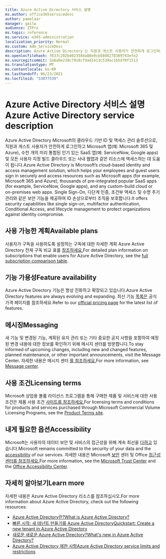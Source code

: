 ```yaml
---
title: Azure Active Directory 서비스 설명
ms.author: office365servicedesc
author: pamelaar
manager: gailw
audience: ITPro
ms.topic: reference
ms.service: o365-administration
localization_priority: Normal
ms.custom: Adm_ServiceDesc
description: Azure Active Directory 는 직원과 게스트 사용자가 안전하게 로그인하고 리소스에 액세스하는 데 도움이 되는 Microsoft의 클라우드 기반 ID 및 액세스 관리 솔루션입니다.
ms.openlocfilehash: f637c202b4023584a88e9cb5688278309743efe2
ms.sourcegitcommit: 5a8a0e238c7918cf9ad1413c539ac1b5d70f1513
ms.translationtype: MT
ms.contentlocale: ko-KR
ms.lasthandoff: 06/23/2021
ms.locfileid: "53077539"
---
```

# <a name="azure-active-directory-service-description"></a><span data-ttu-id="b5421-103">Azure Active Directory 서비스 설명</span><span class="sxs-lookup"><span data-stu-id="b5421-103">Azure Active Directory service description</span></span>

<span data-ttu-id="b5421-104">Azure Active Directory Microsoft의 클라우드 기반 ID 및 액세스 관리 솔루션으로, 직원과 게스트 사용자가 안전하게 로그인하고 Microsoft 앱(예: Microsoft 365 및 Azure), 수천 개의 미리 통합된 인기 있는 SaaS 앱(예: ServiceNow, Google apps) 및 모든 사용자 지정 빌드 클라우드 또는 사내 웹앱과 같은 리소스에 액세스하는 데 도움이 됩니다.</span><span class="sxs-lookup"><span data-stu-id="b5421-104">Azure Active Directory is Microsoft’s cloud-based identity and access management solution, which helps your employees and guest users sign in securely and access resources such as Microsoft apps (for example, Microsoft 365 and Azure), thousands of pre-integrated popular SaaS apps (for example, ServiceNow, Google apps), and any custom-build cloud or on-premises web apps.</span></span> <span data-ttu-id="b5421-105">Single Sign-On, 다단계 인증, 조건부 액세스 및 수명 주기 관리와 같은 보안 기능을 제공하여 ID 손상으로부터 조직을 보호합니다.</span><span class="sxs-lookup"><span data-stu-id="b5421-105">It offers security capabilities like single sign-on, multifactor authentication, Conditional Access, and lifecycle management to protect organizations against identity compromise.</span></span>

## <a name="available-plans"></a><span data-ttu-id="b5421-106">사용 가능한 계획</span><span class="sxs-lookup"><span data-stu-id="b5421-106">Available plans</span></span>

<span data-ttu-id="b5421-107">사용자가 구독을 사용하도록 설정하는 구독에 대한 자세한 계획 Azure Active Directory 전체 구독 비교 표를 [참조하세요.](https://go.microsoft.com/fwlink/?linkid=2139145)</span><span class="sxs-lookup"><span data-stu-id="b5421-107">For detailed plan information on subscriptions that enable users for Azure Active Directory, see the [full subscription comparison table](https://go.microsoft.com/fwlink/?linkid=2139145).</span></span>

## <a name="feature-availability"></a><span data-ttu-id="b5421-108">기능 가용성</span><span class="sxs-lookup"><span data-stu-id="b5421-108">Feature availability</span></span>

<span data-ttu-id="b5421-109">Azure Active Directory 기능은 항상 진화하고 확장되고 있습니다.</span><span class="sxs-lookup"><span data-stu-id="b5421-109">Azure Active Directory features are always evolving and expanding.</span></span> <span data-ttu-id="b5421-110">최신 기능 [목록은](https://www.microsoft.com/security/business/identity-access-management/azure-ad-pricing) 공식 가격 페이지를 참조하세요.</span><span class="sxs-lookup"><span data-stu-id="b5421-110">Refer to our [official pricing page](https://www.microsoft.com/security/business/identity-access-management/azure-ad-pricing) for the latest list of features.</span></span>

## <a name="messaging"></a><span data-ttu-id="b5421-111">메시징</span><span class="sxs-lookup"><span data-stu-id="b5421-111">Messaging</span></span>

<span data-ttu-id="b5421-112">새 기능 및 변경된 기능, 계획된 유지 관리 또는 기타 중요한 공지 사항을 포함하여 예정된 변경 내용에 대한 정보를 확인하기 위해 메시지 센터를 방문합니다.</span><span class="sxs-lookup"><span data-stu-id="b5421-112">To stay informed of upcoming changes, including new and changed features, planned maintenance, or other important announcements, visit the Message Center.</span></span> <span data-ttu-id="b5421-113">자세한 내용은 메시지 센터 [를 참조하세요.](/microsoft-365/admin/manage/message-center)</span><span class="sxs-lookup"><span data-stu-id="b5421-113">For more information, see [Message center](/microsoft-365/admin/manage/message-center).</span></span>

## <a name="licensing-terms"></a><span data-ttu-id="b5421-114">사용 조건</span><span class="sxs-lookup"><span data-stu-id="b5421-114">Licensing terms</span></span>

<span data-ttu-id="b5421-115">Microsoft 상업용 볼륨 라이선스 프로그램을 통해 구매한 제품 및 서비스에 대한 사용 조건은 제품 사용 조건 [사이트를 참조하세요.](https://www.microsoft.com/licensing/terms/)</span><span class="sxs-lookup"><span data-stu-id="b5421-115">For licensing terms and conditions for products and services purchased through Microsoft Commercial Volume Licensing Programs, see the [Product Terms site](https://www.microsoft.com/licensing/terms/).</span></span>

## <a name="accessibility"></a><span data-ttu-id="b5421-116">내게 필요한 옵션</span><span class="sxs-lookup"><span data-stu-id="b5421-116">Accessibility</span></span>

<span data-ttu-id="b5421-117">Microsoft는 사용자의 데이터 보안 및 서비스의 접근성을 위해 계속 최선을 [다하고](https://www.microsoft.com/trust-center/compliance/accessibility) 있습니다.</span><span class="sxs-lookup"><span data-stu-id="b5421-117">Microsoft remains committed to the security of your data and the [accessibility](https://www.microsoft.com/trust-center/compliance/accessibility) of our services.</span></span> <span data-ttu-id="b5421-118">자세한 내용은 Microsoft [보안](https://www.microsoft.com/trust-center) 센터 및 Office [접근성 센터를 참조하세요.](https://support.office.com/article/ecab0fcf-d143-4fe8-a2ff-6cd596bddc6d)</span><span class="sxs-lookup"><span data-stu-id="b5421-118">For more information, see the [Microsoft Trust Center](https://www.microsoft.com/trust-center) and the [Office Accessibility Center](https://support.office.com/article/ecab0fcf-d143-4fe8-a2ff-6cd596bddc6d).</span></span>

## <a name="learn-more"></a><span data-ttu-id="b5421-119">자세히 알아보기</span><span class="sxs-lookup"><span data-stu-id="b5421-119">Learn more</span></span>

<span data-ttu-id="b5421-120">자세한 내용은 Azure Active Directory 리소스를 참조하십시오.</span><span class="sxs-lookup"><span data-stu-id="b5421-120">For more information about Azure Active Directory, check out the following resources:</span></span>

- [<span data-ttu-id="b5421-121">Azure Active Directory란?</span><span class="sxs-lookup"><span data-stu-id="b5421-121">What is Azure Active Directory?</span></span>](/azure/active-directory/fundamentals/active-directory-whatis)
- [<span data-ttu-id="b5421-122">빠른 시작: 새 테넌트 만들기를 Azure Active Directory</span><span class="sxs-lookup"><span data-stu-id="b5421-122">Quickstart: Create a new tenant in Azure Active Directory</span></span>](/azure/active-directory/fundamentals/active-directory-access-create-new-tenant)
- [<span data-ttu-id="b5421-123">새로운 새로운 Azure Active Directory?</span><span class="sxs-lookup"><span data-stu-id="b5421-123">What's new in Azure Active Directory?</span></span>](/azure/active-directory/fundamentals/whats-new)
- [<span data-ttu-id="b5421-124">Azure Active Directory 제한 사항</span><span class="sxs-lookup"><span data-stu-id="b5421-124">Azure Active Directory service limits and restrictions</span></span>](/azure/active-directory/enterprise-users/directory-service-limits-restrictions)
